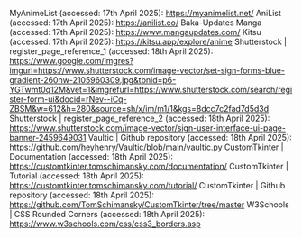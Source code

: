 MyAnimeList (accessed: 17th April 2025): https://myanimelist.net/
AniList (accessed: 17th April 2025): https://anilist.co/
Baka-Updates Manga (accessed: 17th April 2025): https://www.mangaupdates.com/ 
Kitsu (accessed: 17th April 2025): https://kitsu.app/explore/anime
Shutterstock | register_page_reference_1 (accessed: 18th April 2025): https://www.google.com/imgres?imgurl=https://www.shutterstock.com/image-vector/set-sign-forms-blue-gradient-260nw-2105960309.jpg&tbnid=p6-YGTwmt0q12M&vet=1&imgrefurl=https://www.shutterstock.com/search/register-form-ui&docid=rNev--iCq-ZBSM&w=612&h=280&source=sh/x/im/m1/1&kgs=8dcc7c2fad7d5d3d
Shutterstock | register_page_reference_2 (accessed: 18th April 2025): https://www.shutterstock.com/image-vector/sign-user-interface-ui-page-banner-2459649031
Vaultic | Github repository (accessed: 18th April 2025): https://github.com/heyhenry/Vaultic/blob/main/vaultic.py
CustomTkinter | Documentation (accessed: 18th April 2025): https://customtkinter.tomschimansky.com/documentation/
CustomTkinter | Tutorial (accessed: 18th April 2025): https://customtkinter.tomschimansky.com/tutorial/
CustomTkinter | Github repository (accessed: 18th April 2025): https://github.com/TomSchimansky/CustomTkinter/tree/master
W3Schools | CSS Rounded Corners (accessed: 18th April 2025): https://www.w3schools.com/css/css3_borders.asp
